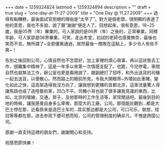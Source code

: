 +++
date = 1259324824
lastmod = 1259324894
description = ""
draft = true
slug = "one-day-at-11-27-2009"
title = "One Day @ 11.27.2009"
+++
過得有點糟糕，最後面試官拒絕的理由是“太早了”。對方是個老頭，很明顯的表達了他的意思，我也不多說，說了聲”謝謝“便走人了。回想起來，很有意思，18~25歲，我是05界（年）畢業的，可人家說的是06界（年）之後的，正常畢業，同樣年齡，可人家卻是06界畢業，可笑，走出考堂，初試的老師也感覺無奈，最後也笑而不言。無所謂了~全部優異通過，居然最後一關敗在這點上，多少令人有些不爽~！

告別之後回到公司，心情自然也不怎麼好，加上家裡的煩心瑣事，再以這狀態去工作，很難集中精神了，這是一年多以來第一次情感支配了。也罷，今兒停電，車間自然也就無法工作，辦公室也更是甭用說了，跟副總打了招呼，和外出送貨的司機一起去送貨，以便散心。然而路上的眼前所見，令我大開眼界~外環如此車賭，變化如此之快，這高架造得我沒方向了，讓我想到更賭的首都北京，這車流量驚人得讓馬路也成了造陸藝術家，凹凸不平。司機小哥也說了很多讓我見識的東西，比如，北京的環線，交通，房子，及他那時的工作生活等，家常閒話吧。最後到目的地的時候，讓我感覺自身多么卑微，那麼大的工廠，公司。那個能壯觀到...都是大巴士停在那，近看原来是造巴士车的...其实那边都是大公司，可口可乐，联想，桂冠等等都在那，进去参观下便可想而知，公司的管理制度的确非凡，不愧是跨国公司。

感謝一直支持這裡的朋友們，謝謝關心和支持。

祝感恩節快樂！